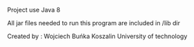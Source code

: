 Project use Java 8 

All jar files needed to run this program are included in /lib dir

Created by :
Wojciech Buńka 
Koszalin University of technology

